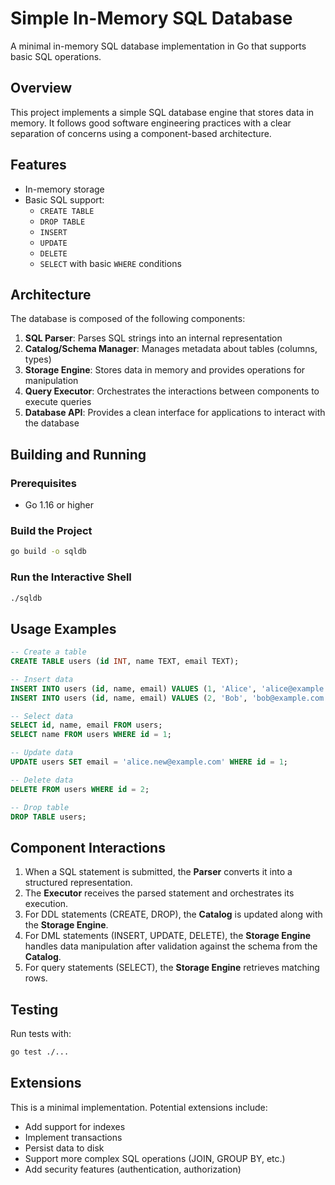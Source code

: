 # Simple In-Memory SQL Database

A minimal in-memory SQL database implementation in Go that supports basic SQL operations.

## Overview

This project implements a simple SQL database engine that stores data in memory. It follows good software engineering practices with a clear separation of concerns using a component-based architecture.

## Features

- In-memory storage
- Basic SQL support:
  - `CREATE TABLE`
  - `DROP TABLE`
  - `INSERT`
  - `UPDATE`
  - `DELETE`
  - `SELECT` with basic `WHERE` conditions

## Architecture

The database is composed of the following components:

1. **SQL Parser**: Parses SQL strings into an internal representation
2. **Catalog/Schema Manager**: Manages metadata about tables (columns, types)
3. **Storage Engine**: Stores data in memory and provides operations for manipulation
4. **Query Executor**: Orchestrates the interactions between components to execute queries
5. **Database API**: Provides a clean interface for applications to interact with the database

## Building and Running

### Prerequisites

- Go 1.16 or higher

### Build the Project

```bash
go build -o sqldb
```

### Run the Interactive Shell

```bash
./sqldb
```

## Usage Examples

```sql
-- Create a table
CREATE TABLE users (id INT, name TEXT, email TEXT);

-- Insert data
INSERT INTO users (id, name, email) VALUES (1, 'Alice', 'alice@example.com');
INSERT INTO users (id, name, email) VALUES (2, 'Bob', 'bob@example.com');

-- Select data
SELECT id, name, email FROM users;
SELECT name FROM users WHERE id = 1;

-- Update data
UPDATE users SET email = 'alice.new@example.com' WHERE id = 1;

-- Delete data
DELETE FROM users WHERE id = 2;

-- Drop table
DROP TABLE users;
```

## Component Interactions

1. When a SQL statement is submitted, the **Parser** converts it into a structured representation.
2. The **Executor** receives the parsed statement and orchestrates its execution.
3. For DDL statements (CREATE, DROP), the **Catalog** is updated along with the **Storage Engine**.
4. For DML statements (INSERT, UPDATE, DELETE), the **Storage Engine** handles data manipulation after validation against the schema from the **Catalog**.
5. For query statements (SELECT), the **Storage Engine** retrieves matching rows.

## Testing

Run tests with:

```bash
go test ./...
```

## Extensions

This is a minimal implementation. Potential extensions include:

- Add support for indexes
- Implement transactions
- Persist data to disk
- Support more complex SQL operations (JOIN, GROUP BY, etc.)
- Add security features (authentication, authorization)